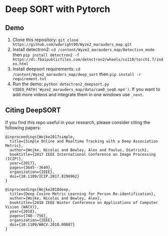# Deep SORT with Pytorch

## Demo
1. Clone this repository: `git clone https://github.com/wdwright90/Wyze2_marauders_map.git`
2. Install detectron2: `cd /content/Wyze2_marauders_map/Detection_mode` then `pip install detectron2 -f https://dl.fbaipublicfiles.com/detectron2/wheels/cu110/torch1.7/index.html`
3. Install deepsort requirements: `cd /content/Wyze2_marauders_map/deep_sort` then `pip install -r requirement.txt`
4. Run the demo: `python detectron2_deepsort.py VIDEO_PATH('Wyze2_marauders_map/data/cam0_seq0.mp4')`. If you want to add more videos and integrate them in one windows use `_next`.

## Citing DeepSORT

If you find this repo useful in your research, please consider citing the following papers:

    @inproceedings{Wojke2017simple,
      title={Simple Online and Realtime Tracking with a Deep Association Metric},
      author={Wojke, Nicolai and Bewley, Alex and Paulus, Dietrich},
      booktitle={2017 IEEE International Conference on Image Processing (ICIP)},
      year={2017},
      pages={3645--3649},
      organization={IEEE},
      doi={10.1109/ICIP.2017.8296962}
    }

    @inproceedings{Wojke2018deep,
      title={Deep Cosine Metric Learning for Person Re-identification},
      author={Wojke, Nicolai and Bewley, Alex},
      booktitle={2018 IEEE Winter Conference on Applications of Computer Vision (WACV)},
      year={2018},
      pages={748--756},
      organization={IEEE},
      doi={10.1109/WACV.2018.00087}
    }

